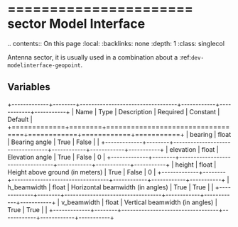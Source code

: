 

======================
sector Model Interface
======================

.. contents:: On this page
    :local:
    :backlinks: none
    :depth: 1
    :class: singlecol

Antenna sector, it is usually used in a combination about a :ref:`dev-modelinterface-geopoint`.

Variables
---------

+-------------+--------+----------------------------------+------------+------------+-----------+
| Name        | Type   | Description                      | Required   | Constant   | Default   |
+=============+========+==================================+============+============+===========+
| bearing     | float  | Bearing angle                    | True       | False      |           |
+-------------+--------+----------------------------------+------------+------------+-----------+
| elevation   | float  | Elevation angle                  | True       | False      | 0         |
+-------------+--------+----------------------------------+------------+------------+-----------+
| height      | float  | Height above ground (in meters)  | True       | False      | 0         |
+-------------+--------+----------------------------------+------------+------------+-----------+
| h_beamwidth | float  | Horizontal beamwidth (in angles) | True       | True       |           |
+-------------+--------+----------------------------------+------------+------------+-----------+
| v_beamwidth | float  | Vertical beamwidth (in angles)   | True       | True       |           |
+-------------+--------+----------------------------------+------------+------------+-----------+
